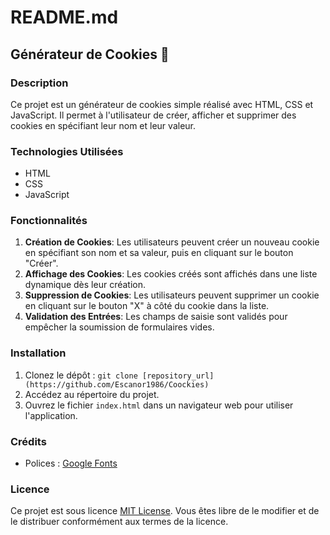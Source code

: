 # README.md

## Générateur de Cookies 🍪

### Description
Ce projet est un générateur de cookies simple réalisé avec HTML, CSS et JavaScript. Il permet à l'utilisateur de créer, afficher et supprimer des cookies en spécifiant leur nom et leur valeur.

### Technologies Utilisées
- HTML
- CSS
- JavaScript

### Fonctionnalités
1. **Création de Cookies**: Les utilisateurs peuvent créer un nouveau cookie en spécifiant son nom et sa valeur, puis en cliquant sur le bouton "Créer".
2. **Affichage des Cookies**: Les cookies créés sont affichés dans une liste dynamique dès leur création.
3. **Suppression de Cookies**: Les utilisateurs peuvent supprimer un cookie en cliquant sur le bouton "X" à côté du cookie dans la liste.
4. **Validation des Entrées**: Les champs de saisie sont validés pour empêcher la soumission de formulaires vides.

### Installation
1. Clonez le dépôt : `git clone [repository_url](https://github.com/Escanor1986/Coockies)`
2. Accédez au répertoire du projet.
3. Ouvrez le fichier `index.html` dans un navigateur web pour utiliser l'application.

### Crédits
- Polices : [Google Fonts](https://fonts.google.com/)

### Licence
Ce projet est sous licence [MIT License](LICENSE). Vous êtes libre de le modifier et de le distribuer conformément aux termes de la licence.
